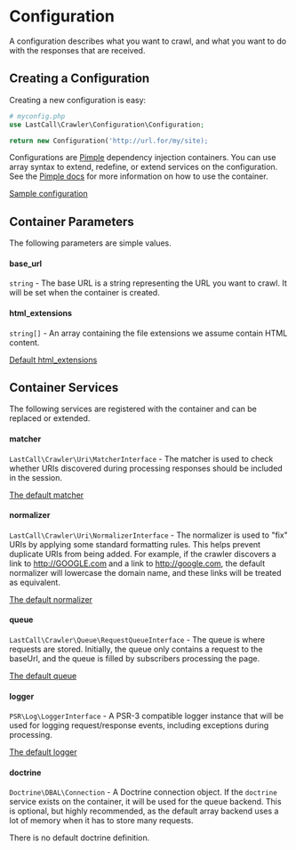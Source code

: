 Configuration
=============

A configuration describes what you want to crawl, and what you want to do with the responses that are received.

Creating a Configuration
------------------------
Creating a new configuration is easy:
```php
# myconfig.php
use LastCall\Crawler\Configuration\Configuration;

return new Configuration('http://url.for/my/site);
```

Configurations are [Pimple](http://pimple.sensiolabs.org/) dependency injection containers.  You can use array syntax to extend, redefine, or extend services on the configuration.  See the [Pimple docs](http://pimple.sensiolabs.org/) for more information on how to use the container. 

[Sample configuration](sample.php)

Container Parameters
--------------------
The following parameters are simple values.

#### base_url 

`string` - The base URL is a string representing the URL you want to crawl.  It will be set when the container is created.

#### html_extensions 

`string[]` - An array containing the file extensions we assume contain HTML content.

[Default html_extensions](../src/Configuration/ServiceProvider/MatcherServiceProvider.php)

Container Services
------------------
The following services are registered with the container and can be replaced or extended.

#### matcher 

`LastCall\Crawler\Uri\MatcherInterface` - The matcher is used to check whether URIs discovered during processing responses should be included in the session.

[The default matcher](../src/Configuration/ServiceProvider/MatcherServiceProvider.php)


#### normalizer 

`LastCall\Crawler\Uri\NormalizerInterface` - The normalizer is used to "fix" URIs by applying some standard formatting rules.  This helps prevent duplicate URIs from being added.  For example, if the crawler discovers a link to http://GOOGLE.com and a link to http://google.com, the default normalizer will lowercase the domain name, and these links will be treated as equivalent.

[The default normalizer](../src/Configuration/ServiceProvider/NormalizerServiceProvider.php)

#### queue 

`LastCall\Crawler\Queue\RequestQueueInterface` - The queue is where requests are stored.  Initially, the queue only contains a request to the baseUrl, and the queue is filled by subscribers processing the page. 

[The default queue](../src/Configuration/ServiceProvider/QueueServiceProvider.php)


#### logger 

`PSR\Log\LoggerInterface` - A PSR-3 compatible logger instance that will be used for logging request/response events, including exceptions during processing.

[The default logger](../src/Configuration/ServiceProvider/LoggerServiceProvider.php)

#### doctrine 

`Doctrine\DBAL\Connection` - A Doctrine connection object.  If the `doctrine` service exists on the container, it will be used for the queue backend.  This is optional, but highly recommended, as the default array backend uses a lot of memory when it has to store many requests.

There is no default doctrine definition.




